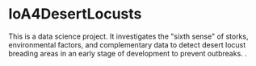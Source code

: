 # IoA4DesertLocusts
This is a data science project. It investigates  the "sixth sense" of storks, environmental factors, and complementary data to detect desert locust breading areas in an early stage of development to prevent outbreaks. . 
